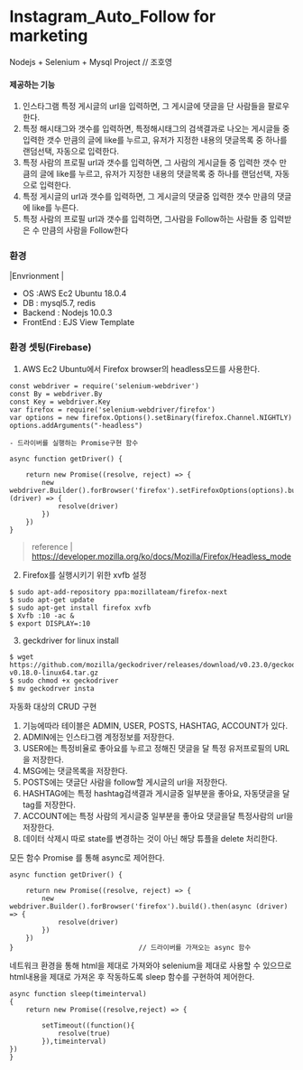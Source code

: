 # Instagram_Auto_Follow for marketing

Nodejs + Selenium + Mysql Project  // 조호영

#### 제공하는 기능
1. 인스타그램 특정 게시글의 url을 입력하면, 그 게시글에 댓글을 단 사람들을 팔로우 한다.
2. 특정 해시태그와 갯수를 입력하면, 특정해시태그의 검색결과로 나오는 게시글들 중 입력한 갯수 만큼의 글에 like를 누르고, 유저가 지정한 내용의 댓글목록 중 하나를 랜덤선택, 자동으로 입력한다.
3. 특정 사람의 프로필 url과 갯수를 입력하면, 그 사람의 게시글들 중 입력한 갯수 만큼의 글에 like를 누르고, 유저가 지정한 내용의 댓글목록 중 하나를 랜덤선택, 자동으로 입력한다.
4. 특정 게시글의 url과 갯수를 입력하면, 그 게시글의 댓글중 입력한 갯수 만큼의 댓글에 like를 누른다.
5. 특정 사람의 프로필 url과 갯수를 입력하면, 그사람을 Follow하는 사람들 중 입력받은 수 만큼의 사람을 Follow한다

### 환경
|Envrionment |
* OS :AWS Ec2 Ubuntu 18.0.4
* DB : mysql5.7, redis
* Backend : Nodejs 10.0.3
* FrontEnd : EJS View Template

### 환경 셋팅(Firebase)

1. AWS Ec2 Ubuntu에서 Firefox browser의 headless모드를 사용한다.
```
const webdriver = require('selenium-webdriver')
const By = webdriver.By
const Key = webdriver.Key
var firefox = require('selenium-webdriver/firefox')
var options = new firefox.Options().setBinary(firefox.Channel.NIGHTLY)
options.addArguments("-headless")

- 드라이버를 실행하는 Promise구현 함수

async function getDriver() {

    return new Promise((resolve, reject) => {
        new webdriver.Builder().forBrowser('firefox').setFirefoxOptions(options).build().then(async (driver) => {
            resolve(driver)
        })
    })
}
```
> reference | https://developer.mozilla.org/ko/docs/Mozilla/Firefox/Headless_mode
2. Firefox를 실행시키기 위한 xvfb 설정
```
$ sudo apt-add-repository ppa:mozillateam/firefox-next
$ sudo apt-get update
$ sudo apt-get install firefox xvfb
$ Xvfb :10 -ac &
$ export DISPLAY=:10
```
3. geckdriver for linux install
```
$ wget https://github.com/mozilla/geckodriver/releases/download/v0.23.0/geckodriver-v0.18.0-linux64.tar.gz
$ sudo chmod +x geckodriver
$ mv geckodrver insta
```

자동화 대상의 CRUD 구현
1. 기능에따라 테이블은 ADMIN, USER, POSTS, HASHTAG, ACCOUNT가 있다.
2. ADMIN에는 인스타그램 계정정보를 저장한다.
3. USER에는 특정비율로 좋아요를 누르고 정해진 댓글을 달 특정 유저프로필의 URL을 저장한다.
4. MSG에는 댓글목록을 저장한다.
5. POSTS에는 댓글단 사람을 follow할 게시글의 url을 저장한다.
6. HASHTAG에는 특정 hashtag검색결과 게시글중 일부분을 좋아요, 자동댓글을 달 tag를 저장한다.
7. ACCOUNT에는 특정 사람의 게시글중 일부분을 좋아요 댓글을달 특정사람의 url을 저장한다.
8. 데이터 삭제시 따로 state를 변경하는 것이 아닌 해당 튜플을 delete 처리한다.

모든 함수 Promise 를 통해 async로 제어한다.
```
async function getDriver() {

    return new Promise((resolve, reject) => {
        new webdriver.Builder().forBrowser('firefox').build().then(async (driver) => {
            resolve(driver)
        })
    })
}                               // 드라이버를 가져오는 async 함수
```

네트워크 환경을 통해 html을 제대로 가져와야 selenium을 제대로 사용할 수 있으므로 html내용을 제대로 가져온 후 작동하도록 sleep 함수를 구현하여 제어한다.
```
async function sleep(timeinterval)
{
    return new Promise((resolve,reject) => {

        setTimeout((function(){
            resolve(true)
        }),timeinterval)
})
}
```